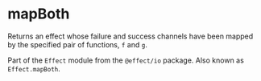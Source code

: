 # mapBoth

Returns an effect whose failure and success channels have been mapped by
the specified pair of functions, `f` and `g`.

Part of the `Effect` module from the `@effect/io` package. Also known as `Effect.mapBoth`.
